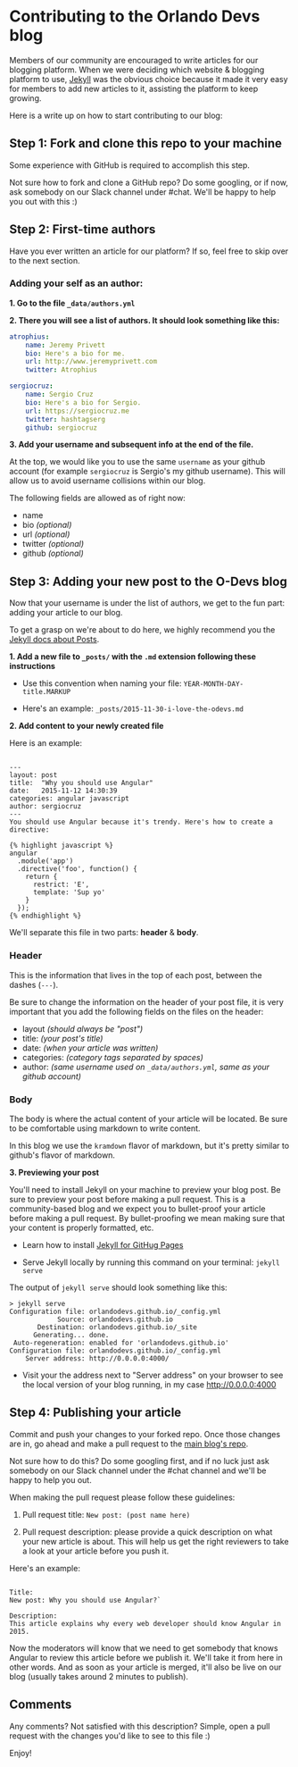 # Contributing to the Orlando Devs blog

Members of our community are encouraged to write articles for our blogging platform. When we were deciding which website & blogging platform to use, [Jekyll](https://jekyllrb.com) was the obvious choice because it made it very easy for members to add new articles to it, assisting the platform to keep growing.

Here is a write up on how to start contributing to our blog:

## Step 1: Fork and clone this repo to your machine

Some experience with GitHub is required to accomplish this step.

Not sure how to fork and clone a GitHub repo? Do some googling, or if now, ask somebody on our Slack channel under #chat. We'll be happy to help you out with this :)

## Step 2: First-time authors

Have you ever written an article for our platform? If so, feel free to skip over to the next section.

### Adding your self as an author:

**1. Go to the file `_data/authors.yml`**

**2. There you will see a list of authors. It should look something like this:**

```yml
atrophius:
    name: Jeremy Privett
    bio: Here's a bio for me.
    url: http://www.jeremyprivett.com
    twitter: Atrophius

sergiocruz:
    name: Sergio Cruz
    bio: Here's a bio for Sergio.
    url: https://sergiocruz.me
    twitter: hashtagserg
    github: sergiocruz
```

**3. Add your username and subsequent info at the end of the file.**

At the top, we would like you to use the same `username` as your github account (for example `sergiocruz` is Sergio's my github username). This will allow us to avoid username collisions within our blog.

The following fields are allowed as of right now:

- name
- bio _(optional)_
- url _(optional)_
- twitter _(optional)_
- github _(optional)_

## Step 3: Adding your new post to the O-Devs blog

Now that your username is under the list of authors, we get to the fun part: adding  your article to our blog.

To get a grasp on we're about to do here, we highly recommend you the [Jekyll docs about Posts](http://jekyllrb.com/docs/posts).

**1. Add a new file to `_posts/` with the `.md` extension following these instructions**

- Use this convention when naming your file: `YEAR-MONTH-DAY-title.MARKUP`

- Here's an example: `_posts/2015-11-30-i-love-the-odevs.md`

**2. Add content to your newly created file**

Here is an example:

```

---
layout: post
title:  "Why you should use Angular"
date:   2015-11-12 14:30:39
categories: angular javascript
author: sergiocruz
---
You should use Angular because it's trendy. Here's how to create a directive:

{% highlight javascript %}
angular
  .module('app')
  .directive('foo', function() {
    return {
      restrict: 'E',
      template: 'Sup yo'
    }
  });
{% endhighlight %}
```

We'll separate this file in two parts: **header** & **body**.

### Header

This is the information that lives in the top of each post, between the dashes (`---`).

Be sure to change the information on the header of your post file, it is very important that you add the following fields on the files on the header:

- layout _(should always be "post")_
- title: _(your post's title)_
- date: _(when your article was written)_
- categories: _(category tags separated by spaces)_
- author: _(same username used on `_data/authors.yml`, same as your github account)_

### Body

The body is where the actual content of your article will be located. Be sure to be comfortable using markdown to write content.

In this blog we use the `kramdown` flavor of markdown, but it's pretty similar to github's flavor of markdown.

**3. Previewing your post**

You'll need to install Jekyll on your machine to preview your blog post. Be sure to preview your post before making a pull request. This is a community-based blog and we expect you to bullet-proof your article before making a pull request. By bullet-proofing we mean making sure that your content is properly formatted, etc.

- Learn how to install [Jekyll for GitHug Pages](https://help.github.com/articles/using-jekyll-with-pages)

- Serve Jekyll locally by running this command on your terminal: `jekyll serve`

The output of `jekyll serve` should look something like this:

```
> jekyll serve
Configuration file: orlandodevs.github.io/_config.yml
            Source: orlandodevs.github.io
       Destination: orlandodevs.github.io/_site
      Generating... done.
 Auto-regeneration: enabled for 'orlandodevs.github.io'
Configuration file: orlandodevs.github.io/_config.yml
    Server address: http://0.0.0.0:4000/
```

- Visit your the address next to "Server address" on your browser to see the local version of your blog running, in my case http://0.0.0.0:4000

## Step 4: Publishing your article

Commit and push your changes to your forked repo. Once those changes are in, go ahead and make a pull request to the [main blog's repo](https://github.com/OrlandoDevs/orlandodevs.github.io).

Not sure how to do this? Do some googling first, and if no luck just ask somebody on our Slack channel under the #chat channel and we'll be happy to help you out.

When making the pull request please follow these guidelines:

1. Pull request title: `New post: (post name here)`

2. Pull request description: please provide a quick description on what your new article is about. This will help us get the right reviewers to take a look at your article before you push it.

Here's an example:

```

Title:
New post: Why you should use Angular?`

Description:
This article explains why every web developer should know Angular in 2015.
```

Now the moderators will know that we need to get somebody that knows Angular to review this article before we publish it. We'll take it from here in other words. And as soon as your article is merged, it'll also be live on our blog (usually takes around 2 minutes to publish).

## Comments

Any comments? Not satisfied with this description? Simple, open a pull request with the changes you'd like to see to this file :)

Enjoy!
